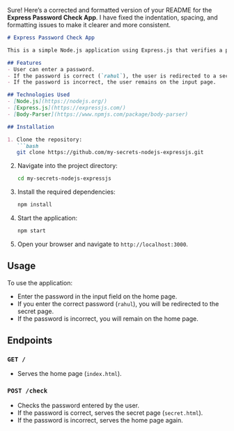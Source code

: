 Sure! Here’s a corrected and formatted version of your README for the **Express Password Check App**. I have fixed the indentation, spacing, and formatting issues to make it clearer and more consistent.

```markdown
# Express Password Check App

This is a simple Node.js application using Express.js that verifies a password entered by the user. If the correct password is entered, the user is granted access to a secret page.

## Features
- User can enter a password.
- If the password is correct (`rahul`), the user is redirected to a secret page.
- If the password is incorrect, the user remains on the input page.

## Technologies Used
- [Node.js](https://nodejs.org/)
- [Express.js](https://expressjs.com/)
- [Body-Parser](https://www.npmjs.com/package/body-parser)

## Installation

1. Clone the repository:
   ```bash
   git clone https://github.com/my-secrets-nodejs-expressjs.git
   ```

2. Navigate into the project directory:
   ```bash
   cd my-secrets-nodejs-expressjs
   ```

3. Install the required dependencies:
   ```bash
   npm install
   ```

4. Start the application:
   ```bash
   npm start
   ```

5. Open your browser and navigate to `http://localhost:3000`.

## Usage

To use the application:
- Enter the password in the input field on the home page.
- If you enter the correct password (`rahul`), you will be redirected to the secret page.
- If the password is incorrect, you will remain on the home page.

## Endpoints

### `GET /`
- Serves the home page (`index.html`).

### `POST /check`
- Checks the password entered by the user.
- If the password is correct, serves the secret page (`secret.html`).
- If the password is incorrect, serves the home page again.


